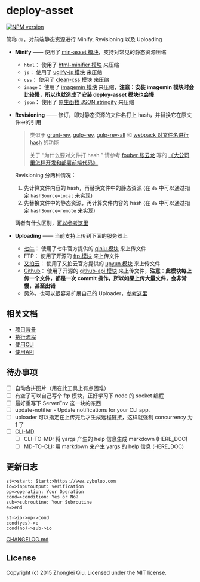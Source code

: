 # deploy-asset

[![NPM version](https://badge.fury.io/js/deploy-asset.svg)](https://npmjs.org/package/deploy-asset)

简称 `da`，对前端静态资源进行 Minify, Revisioning 以及 Uploading

* **Minify** —— 使用了 [min-asset 模块](https://github.com/qiu8310/min-asset)，支持对常见的静态资源压缩
  - `html`： 使用了 [html-minifier 模块](http://kangax.github.io/html-minifier/) 来压缩
  - `js`： 使用了 [uglify-js 模块](https://github.com/mishoo/UglifyJS2/) 来压缩
  - `css`： 使用了 [clean-css 模块](https://github.com/jakubpawlowicz/clean-css) 来压缩
  - `image`： 使用了 [imagemin 模块](https://github.com/imagemin/imagemin/) 来压缩，**注意：安装 imagemin 模块时会比较慢，所以也就造成了安装 deploy-asset 模块也会慢**
  - `json`： 使用了 [原生函数 JSON.stringify](https://developer.mozilla.org/zh-CN/docs/Web/JavaScript/Reference/Global_Objects/JSON/stringify) 来压缩

* **Revisioning** —— 修订，即对静态资源的文件名打上 hash，并替换它在原文件中的引用
  > 类似于 [grunt-rev](https://github.com/cbas/grunt-rev), [gulp-rev](https://github.com/sindresorhus/gulp-rev), [gulp-rev-all](https://github.com/smysnk/gulp-rev-all) 和 [webpack 对文件名进行 hash](http://webpack.github.io/docs/configuration.html#output-chunkfilename) 的功能
  >
  > 关于 “为什么要对文件打 hash ” 请参考 [fouber 张云龙](https://github.com/fouber) 写的 [《大公司里怎样开发和部署前端代码》](https://github.com/fouber/blog/issues/6)
  >

  Revisioning 分两种情况：

  1. 先计算文件内容的 hash，再替换文件中的静态资源 (在 `da` 中可以通过指定 `hashSource=local` 来实现)
  2. 先替换文件中的静态资源，再计算文件内容的 hash (在 `da` 中可以通过指定 `hashSource=remote` 来实现)

  两者有什么区别，[可以参考这里](https://github.com/smysnk/gulp-rev-all#consider-the-following-example)

* **Uploading** —— 当前支持上传到下面的服务器上
  - [七牛][qiniu]： 使用了七牛官方提供的 [qiniu 模块](https://github.com/qiniu/nodejs-sdk) 来上传文件
  - FTP： 使用了开源的 [ftp 模块](https://github.com/mscdex/node-ftp) 来上传文件
  - [又拍云][upyun]： 使用了又拍云官方提供的 [upyun 模块](https://github.com/upyun/node-upyun) 来上传文件
  - [Github][github]： 使用了开源的 [github-api 模块](https://github.com/michael/github) 来上传文件，**注意：此模块每上传一个文件，都是一次 commit 操作，所以如果上传大量文件，会非常慢，甚至出错**
  - 另外，也可以很容易扩展自己的 Uploader，[参考这里][uploaders]

## 相关文档

* [项目背景](./docs/Background.md)
* [执行流程](./docs/Flow.md)
* [使用CLI](./docs/Use_CLI.md)
* [使用API](./docs/Use_API.md)

## 待办事项

* [ ] 自动合拼图片（用在此工具上有点困难）
* [ ] 有空了可以自己写个 ftp 模块，正好学习下 node 的 socket 编程
* [ ] 最好重写下 ServerEnv 这一块的东西
* [ ] update-notifier - Update notifications for your CLI app.
* [ ] uploader 可以指定在上传完后才生成远程链接，这样就强制 concurrency 为 1 了
* [ ] [CLI-MD](https://github.com/finnp/cli-md/blob/master/index.js)
  - [ ] CLI-TO-MD: 将 yargs 产生的 help 信息生成 markdown (HERE_DOC)
  - [ ] MD-TO-CLI: 用 markdown 来产生 yargs 的 help 信息 (HERE_DOC)

## 更新日志

```flow
st=>start: Start:>https://www.zybuluo.com
io=>inputoutput: verification
op=>operation: Your Operation
cond=>condition: Yes or No?
sub=>subroutine: Your Subroutine
e=>end

st->io->op->cond
cond(yes)->e
cond(no)->sub->io
```

[CHANGELOG.md](./CHANGELOG.md)

## License

Copyright (c) 2015 Zhonglei Qiu. Licensed under the MIT license.


[da-repo]: https://github.com/qiu8310/deploy-asset
[qiniu]: http://www.qiniu.com/
[upyun]: https://www.upyun.com/
[github]: https://github.com/
[uploaders]: ./src/uploaders


